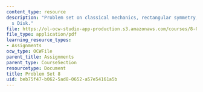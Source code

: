 ```yaml
---
content_type: resource
description: "Problem set on classical mechanics, rectangular symmetry, and Euler\u2019\
  s Disk."
file: https://ol-ocw-studio-app-production.s3.amazonaws.com/courses/8-012-physics-i-classical-mechanics-fall-2008/beb75f47b0625ad80652a57e54161a5b_ps8.pdf
file_type: application/pdf
learning_resource_types:
- Assignments
ocw_type: OCWFile
parent_title: Assignments
parent_type: CourseSection
resourcetype: Document
title: Problem Set 8
uid: beb75f47-b062-5ad8-0652-a57e54161a5b
---
```


